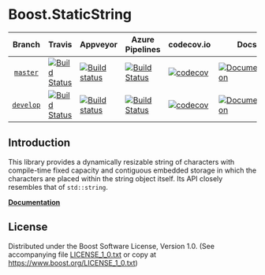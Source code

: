 # Boost.StaticString

Branch          | Travis | Appveyor | Azure Pipelines | codecov.io | Docs | Matrix |
:-------------: | ------ | -------- | --------------- | ---------- | ---- | ------ |
[`master`](https://github.com/boostorg/static_string/tree/master) | [![Build Status](https://travis-ci.org/boostorg/static_string.svg?branch=master)](https://travis-ci.org/boostorg/static_string) | [![Build status](https://ci.appveyor.com/api/projects/status/64es4wg4w7mc5wn2/branch/master?svg=true)](https://ci.appveyor.com/project/sdkrystian/static-string/branch/master) | [![Build Status](https://krystiands.visualstudio.com/static_string/_apis/build/status/Boost.StaticString?branchName=master)](https://krystiands.visualstudio.com/static_string/_build/latest?definitionId=3&branchName=master) | [![codecov](https://codecov.io/gh/boostorg/static_string/branch/master/graph/badge.svg)](https://codecov.io/gh/boostorg/static_string/branch/master) | [![Documentation](https://img.shields.io/badge/docs-master-brightgreen.svg)](https://sdkrystian.github.io/doc/static_string) | [![Matrix](https://img.shields.io/badge/matrix-master-brightgreen.svg)](http://www.boost.org/development/tests/master/developer/static_string.html)
[`develop`](https://github.com/boostorg/static_string/tree/develop) | [![Build Status](https://travis-ci.org/boostorg/static_string.svg?branch=develop)](https://travis-ci.org/boostorg/static_string) | [![Build status](https://ci.appveyor.com/api/projects/status/64es4wg4w7mc5wn2/branch/develop?svg=true)](https://ci.appveyor.com/project/sdkrystian/static-string/branch/develop) | [![Build Status](https://krystiands.visualstudio.com/static_string/_apis/build/status/Boost.StaticString?branchName=develop)](https://krystiands.visualstudio.com/static_string/_build/latest?definitionId=3&branchName=develop) | [![codecov](https://codecov.io/gh/boostorg/static_string/branch/develop/graph/badge.svg)](https://codecov.io/gh/boostorg/static_string/branch/develop) | [![Documentation](https://img.shields.io/badge/docs-develop-brightgreen.svg)](http://www.boost.org/doc/libs/develop/doc/html/static_string.html) | [![Matrix](https://img.shields.io/badge/matrix-develop-brightgreen.svg)](http://www.boost.org/development/tests/develop/developer/static_string.html)

## Introduction

This library provides a dynamically resizable string of characters with
compile-time fixed capacity and contiguous embedded storage in which the
characters are placed within the string object itself. Its API closely
resembles that of `std::string`.

**[Documentation](https://sdkrystian.github.io/doc/static_string/)**

## License

Distributed under the Boost Software License, Version 1.0.
(See accompanying file [LICENSE_1_0.txt](LICENSE_1_0.txt) or copy at
https://www.boost.org/LICENSE_1_0.txt)

